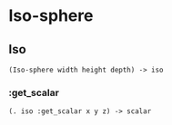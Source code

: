 # Iso-sphere

## Iso

```code
(Iso-sphere width height depth) -> iso
```

### :get_scalar

```code
(. iso :get_scalar x y z) -> scalar
```


